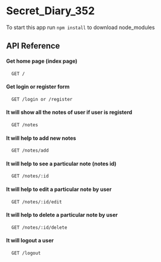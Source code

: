 
# Secret_Diary_352

To start this app run `npm install` to download node_modules



## API Reference

#### Get home page (index page)

```//000 http
  GET /
```

#### Get login or register form

```//000 http
  GET /login or /register
```
#### It will show all the notes of user if user is registerd

```//000 http
  GET /notes
```

#### It will help to add new notes

```//000 http
  GET /notes/add
```
#### It will help to see a particular note (notes id)

```//000http
  GET /notes/:id 
```
#### It will help to edit a particular note by user

```//000http
  GET /notes/:id/edit
```
#### It will help to delete a particular note by user

```//000 http
  GET /notes/:id/delete
```
#### It will logout a user

```//000http
  GET /logout
```
